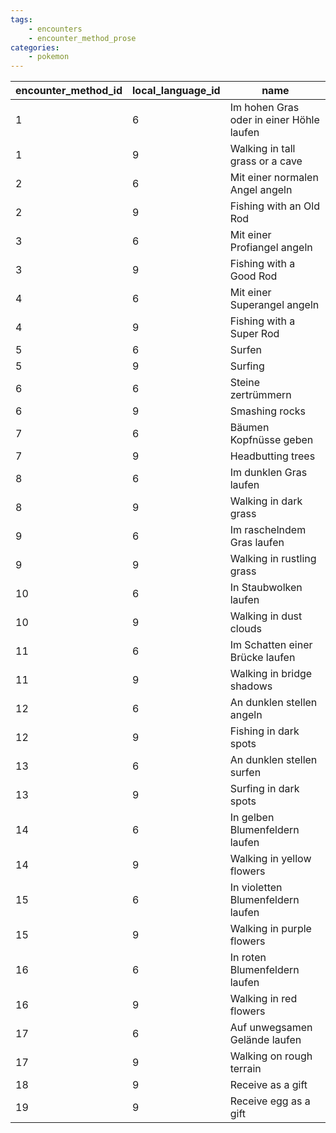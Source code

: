 ```yaml
---
tags:
    - encounters
    - encounter_method_prose
categories:
    - pokemon
---
```


| encounter_method_id | local_language_id |                   name                   |
|---------------------|-------------------|------------------------------------------|
| 1                   | 6                 | Im hohen Gras oder in einer Höhle laufen |
| 1                   | 9                 | Walking in tall grass or a cave          |
| 2                   | 6                 | Mit einer normalen Angel angeln          |
| 2                   | 9                 | Fishing with an Old Rod                  |
| 3                   | 6                 | Mit einer Profiangel angeln              |
| 3                   | 9                 | Fishing with a Good Rod                  |
| 4                   | 6                 | Mit einer Superangel angeln              |
| 4                   | 9                 | Fishing with a Super Rod                 |
| 5                   | 6                 | Surfen                                   |
| 5                   | 9                 | Surfing                                  |
| 6                   | 6                 | Steine zertrümmern                       |
| 6                   | 9                 | Smashing rocks                           |
| 7                   | 6                 | Bäumen Kopfnüsse geben                   |
| 7                   | 9                 | Headbutting trees                        |
| 8                   | 6                 | Im dunklen Gras laufen                   |
| 8                   | 9                 | Walking in dark grass                    |
| 9                   | 6                 | Im raschelndem Gras laufen               |
| 9                   | 9                 | Walking in rustling grass                |
| 10                  | 6                 | In Staubwolken laufen                    |
| 10                  | 9                 | Walking in dust clouds                   |
| 11                  | 6                 | Im Schatten einer Brücke laufen          |
| 11                  | 9                 | Walking in bridge shadows                |
| 12                  | 6                 | An dunklen stellen angeln                |
| 12                  | 9                 | Fishing in dark spots                    |
| 13                  | 6                 | An dunklen stellen surfen                |
| 13                  | 9                 | Surfing in dark spots                    |
| 14                  | 6                 | In gelben Blumenfeldern laufen           |
| 14                  | 9                 | Walking in yellow flowers                |
| 15                  | 6                 | In violetten Blumenfeldern laufen        |
| 15                  | 9                 | Walking in purple flowers                |
| 16                  | 6                 | In roten Blumenfeldern laufen            |
| 16                  | 9                 | Walking in red flowers                   |
| 17                  | 6                 | Auf unwegsamen Gelände laufen            |
| 17                  | 9                 | Walking on rough terrain                 |
| 18                  | 9                 | Receive as a gift                        |
| 19                  | 9                 | Receive egg as a gift                    |
